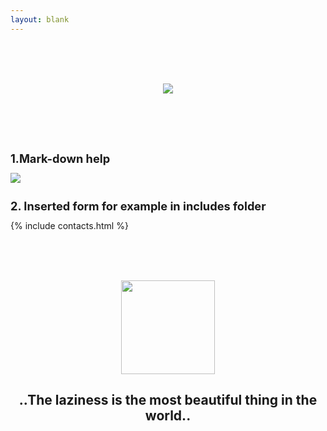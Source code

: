 ```yaml
---
layout: blank
---
```

<style>
.big  {
    font-size: 1.3em;
  }

.norm  {
    font-size: 0.9em;
  }

.small  {
    font-size: 0.8em;
  }
</style>


<!-- from here the content -->
<br><br><br>
<div align="center">
  <img src="{{site.baseurl}}/images/system/raspberrypi_logo.png" width="">
</div>
<br><br><br>

<br>
<h1 class="big"> 1.Mark-down help </h1>
<img src="{{site.baseurl}}/images/system/markdown_help.png" width="">

<br>
<h1 class="big"> 2. Inserted form for example in includes folder </h1>
{% include contacts.html %}

<br><br><br>
<div align="center">
  <img src="{{site.baseurl}}/images/system/lazycat.png" width="150">
  <h2>..The laziness is the most beautiful thing in the world..</h2>
</div>
